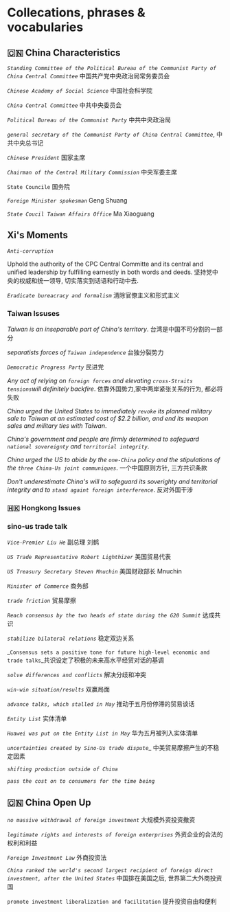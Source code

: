 # Collecations, phrases & vocabularies


## 🇨🇳 China Characteristics

_`Standing Committee of the Political Bureau of the Communist Party of China Central Committee`_ 中国共产党中央政治局常务委员会

_`Chinese Academy of Social Science`_ 中国社会科学院

_`China Central Committee`_ 中共中央委员会

_`Political Bureau of the Communist Party`_ 中共中央政治局

_`general secretary of the Communist Party of China Central Committee`_, 中共中央总书记

_`Chinese President`_ 国家主席

_`Chairman of the Central Military Commission`_ 中央军委主席

`State Councile` 国务院

_`Foreign Minister spokesman`_ Geng Shuang 

_`State Coucil Taiwan Affairs Office`_ Ma Xiaoguang


## Xi's Moments
_`Anti-corruption`_

Uphold the authority of the CPC Central Committe and its central and unified leadership by fulfilling earnestly in both words and deeds. 坚持党中央的权威和统一领导, 切实落实到话语和行动中去. 

_`Eradicate bureacracy and formalism`_ 清除官僚主义和形式主义

### Taiwan Issuses

_Taiwan is an inseparable part of China's territory_. 台湾是中国不可分割的一部分

_separatists forces of `Taiwan independence`_ 台独分裂势力

_`Democratic Progress Party`_ 民进党

_Any act of relying on `foreign forces` and elevating `cross-Straits tensions`will definitely backfire_. 依靠外国势力,家中两岸紧张关系的行为, 都必将失败

_China urged the United States to immediately `revoke` its planned military sale to Taiwan at an estimated cost of $2.2 billion, and end its weapon sales and military ties with Taiwan_. 

_China's government and people are firmly determined to safeguard `national sovereignty` and `territorial integrity`_. 

_China urged the US to abide by the `one-China` policy and the stipulations of the `three China-Us joint communiques`_. 一个中国原则方针, 三方共识条款

_Don't underestimate China's will to safeguard its soverighty and territorial integrity and to `stand againt foreign interference`_. 反对外国干涉

### 🇭🇰 Hongkong Issues

### sino-us trade talk

_`Vice-Premier Liu He`_ 副总理 刘鹤

_`US Trade Representative Robert Lighthizer`_ 美国贸易代表 

_`US Treasury Secretary Steven Mnuchin`_ 美国财政部长 Mnuchin

_`Minister of Commerce`_ 商务部

_`trade friction`_ 贸易摩擦

_`Reach consensus by the two heads of state during the G20 Summit`_ 达成共识

_`stabilize bilateral relations`_ 稳定双边关系

_`Consensus sets a positive tone for future high-level economic and trade talks`_共识设定了积极的未来高水平经贸对话的基调

_`solve differences and conflicts`_ 解决分歧和冲突

_`win-win situation/results`_ 双赢局面

_`advance talks, which stalled in May`_ 推动于五月份停滞的贸易谈话

_`Entity List`_ 实体清单

_`Huawei was put on the Entity List in May`_ 华为五月被列入实体清单

_`uncertainties created by Sino-Us trade dispute`__ 中美贸易摩擦产生的不稳定因素

_`shifting production outside of China`_

_`pass the cost on to consumers for the time being`_

## 🇨🇳 China Open Up

_`no massive withdrawal of foreign investment`_ 大规模外资投资撤资

_`legitimate rights and interests of foreign enterprises`_ 外资企业的合法的权利和利益

_`Foreign Investment Law`_ 外商投资法

_`China ranked the world's second largest recipient of foreign direct investment, after the United States`_ 中国排在美国之后, 世界第二大外商投资国

`promote investment liberalization and facilitation` 提升投资自由和便利


